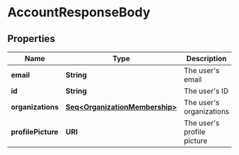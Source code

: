 

# AccountResponseBody


## Properties

Name | Type | Description | Notes
------------ | ------------- | ------------- | -------------
**email** | **String** | The user&#39;s email | 
**id** | **String** | The user&#39;s ID | 
**organizations** | [**Seq&lt;OrganizationMembership&gt;**](OrganizationMembership.md) | The user&#39;s organizations | 
**profilePicture** | **URI** | The user&#39;s profile picture |  [optional]



